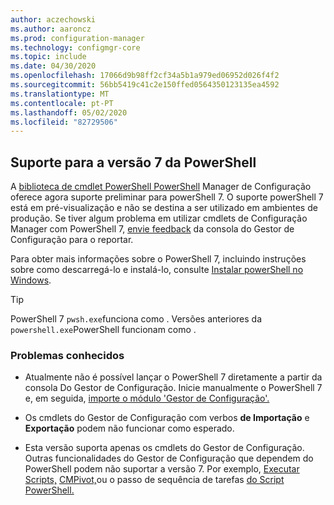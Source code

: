 ```yaml
---
author: aczechowski
ms.author: aaroncz
ms.prod: configuration-manager
ms.technology: configmgr-core
ms.topic: include
ms.date: 04/30/2020
ms.openlocfilehash: 17066d9b98ff2cf34a5b1a979ed06952d026f4f2
ms.sourcegitcommit: 56bb5419c41c2e150ffed0564350123135ea4592
ms.translationtype: MT
ms.contentlocale: pt-PT
ms.lasthandoff: 05/02/2020
ms.locfileid: "82729506"
---
```

## <a name="support-for-powershell-version-7"></a><a name="bkmk_pwsh7"></a>Suporte para a versão 7 da PowerShell

<!--6023299-->

A [biblioteca de cmdlet PowerShell PowerShell](https://docs.microsoft.com/powershell/sccm/overview?view=sccm-ps) Manager de Configuração oferece agora suporte preliminar para powerShell 7. O suporte powerShell 7 está em pré-visualização e não se destina a ser utilizado em ambientes de produção. Se tiver algum problema em utilizar cmdlets de Configuração Manager com PowerShell 7, [envie feedback](../../technical-preview-2003.md#bkmk_feedback) da consola do Gestor de Configuração para o reportar.

Para obter mais informações sobre o PowerShell 7, incluindo instruções sobre como descarregá-lo e instalá-lo, consulte [Instalar powerShell no Windows](https://docs.microsoft.com/powershell/scripting/install/installing-powershell-core-on-windows?view=powershell-7).

> [!TIP]
> PowerShell 7 `pwsh.exe`funciona como . Versões anteriores da `powershell.exe`PowerShell funcionam como .

### <a name="known-issues"></a>Problemas conhecidos

- Atualmente não é possível lançar o PowerShell 7 diretamente a partir da consola Do Gestor de Configuração. Inicie manualmente o PowerShell 7 e, em seguida, [importe o módulo 'Gestor de Configuração'.](https://docs.microsoft.com/powershell/sccm/overview?view=sccm-ps#import-the-configuration-manager-powershell-module)

- Os cmdlets do Gestor de Configuração com verbos **de Importação** e **Exportação** podem não funcionar como esperado.

- Esta versão suporta apenas os cmdlets do Gestor de Configuração. Outras funcionalidades do Gestor de Configuração que dependem do PowerShell podem não suportar a versão 7. Por exemplo, [Executar Scripts,](../../../../../apps/deploy-use/create-deploy-scripts.md) [CMPivot,](../../../../servers/manage/cmpivot.md)ou o passo de sequência de tarefas [do Script PowerShell.](../../../../../osd/understand/task-sequence-steps.md#BKMK_RunPowerShellScript)
